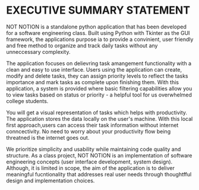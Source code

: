 # EXECUTIVE SUMMARY STATEMENT

NOT NOTION is a standalone python application that has been developed for a software engineering class. Built using Python with Tkinter as the GUI framework, the applications purpose ia to provide a convinient, user friendly and free method to organize and track daily tasks without any unneccessary complexity.
<br>

The application focuses on delievring task amangement functionality with a clean and easy to use interface. Users using the application can create, modify and delete tasks, they can assign priority levels to reflect the tasks importance and mark tasks as complete upon finishing them. With this application, a system is provided where basic filtering capabilities allow you to view tasks based on status or priority - a helpful tool for us overwhelmed college students.
<br> 

You will get a visual representation of tasks which helps with productivity. The application stores the data locally on the user's machine. With this local first approach,users can access their task information without internet conncectivity. No need to worry about your productivity flow being threatned is the internet goes out. 
<br> 

We prioritize simplicity and usability while maintaining code quality and structure. As a class project, NOT NOTION is an implementation of software engineering concepts (user interface development, system design). Although, it is limited in scope, the aim of the application is to deliver meaningful fucntionality that addresses real user needs through thoughtfful design and implementation choices. 

